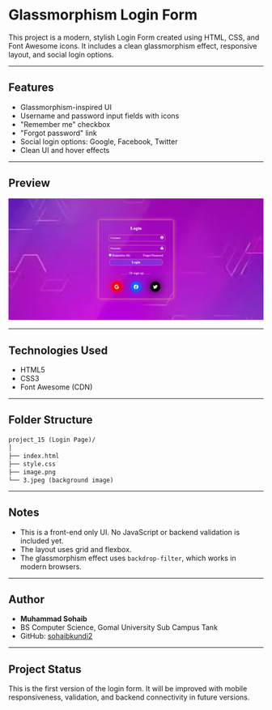 # Glassmorphism Login Form

This project is a modern, stylish Login Form created using HTML, CSS, and Font Awesome icons. It includes a clean glassmorphism effect, responsive layout, and social login options.

---

## Features

- Glassmorphism-inspired UI
- Username and password input fields with icons
- "Remember me" checkbox
- "Forgot password" link
- Social login options: Google, Facebook, Twitter
- Clean UI and hover effects

---

## Preview

![image](image.png)

---

## Technologies Used

- HTML5
- CSS3
- Font Awesome (CDN)

---

## Folder Structure

```
project_15 (Login Page)/
│
├── index.html
├── style.css
├── image.png
└── 3.jpeg (background image)
```

---

## Notes

- This is a front-end only UI. No JavaScript or backend validation is included yet.
- The layout uses grid and flexbox.
- The glassmorphism effect uses `backdrop-filter`, which works in modern browsers.

---

## Author

- **Muhammad Sohaib**
- BS Computer Science, Gomal University Sub Campus Tank
- GitHub: [sohaibkundi2](https://github.com/sohaibkundi2)

---

## Project Status

This is the first version of the login form. It will be improved with mobile responsiveness, validation, and backend connectivity in future versions.


